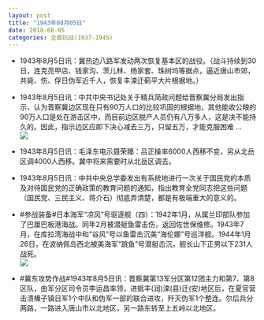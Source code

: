 ```yaml
---
layout: post
title: "1943年08月05日"
date: 2018-08-05
categories: 全面抗战(1937-1945)
---
```


<meta name="referrer" content="no-referrer" />

- 1943年8月5日讯：冀热边八路军发动两次恢复基本区的战役。（战斗持续到30日，连克亮甲店、钱家沟、茨儿林、杨家套、珠树坞等据点，逼近唐山市郊，共毙、伤、俘日伪军近千人，恢复丰滦迁蓟平大片根据地。） 

- 1943年8月5日讯：中共中央书记处关于精兵简政问题给晋察冀分局发出指示，认为晋察冀边区现在只有90万人口的比较巩固的根据地，其他能收公粮的90万人口是处在游击区中，而目前边区脱产人员仍有八万多人，这是决不能持久的。因此，指示边区应即下决心减去三万，只留五万，才能克服困难 ... <br/><img src="https://wx3.sinaimg.cn/large/aca367d8ly1ftz2s298mxj20c80ay0su.jpg" />

- 1943年8月5日讯：毛泽东电示聂荣臻：吕正操率6000人西移不变，另从北岳区调4000人西移。冀中将来需要时从北岳区调去。 

- 1943年8月5日讯：中共中央总学委发出有系统地进行一次关于国民党的本质及对待国民党的正确政策的教育问题的通知，指出教育全党同志把这些问题（国民党、三民主义、蒋介石）彻底弄清楚，都是有极端重大的意义的。 

- #参战装备#日本海军“凉风”号驱逐舰（四）：1942年1月，从属兰印部队参加了巴厘巴板港海战。同年2月被潜艇鱼雷击伤，返回佐世保维修。1943年7月，在库拉湾海战中和“谷风”号以鱼雷击沉美“海伦娜”号巡洋舰。1944年1月26日，在波纳佩岛西北被美海军“跳鱼”号潜艇击沉，舰长山下正男以下231人战死。 <br/><img src="https://wx3.sinaimg.cn/large/aca367d8ly1ftylfy99xhj20go0k6wku.jpg" />

- #冀东攻势作战#1943年8月5日讯：晋察冀第13军分区第12团主力和第7、第8区队，由军分区司令员李运昌率领，进抵丰(润)滦(县)迁(安)地区后，在夏官营击溃榛子镇日军1个中队和伪军一部的联合进攻，歼灭伪军1个整连。尔后兵分两路，一路进入唐山市以北地区，另一路东转至上五岭以北地区。 

